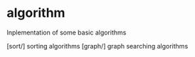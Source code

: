 # algorithm
Inplementation of some basic algorithms

[sort/] sorting algorithms
[graph/] graph searching algorithms
